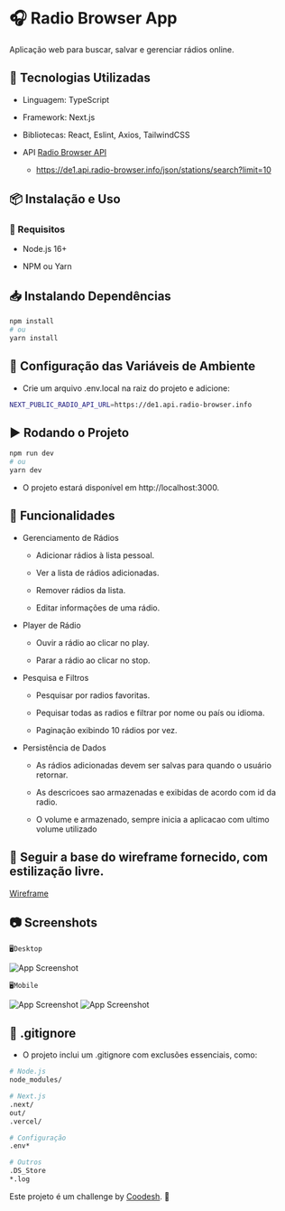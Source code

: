 # 🎧 Radio Browser App

Aplicação web para buscar, salvar e gerenciar rádios online.

## 🚀 Tecnologias Utilizadas

* Linguagem: TypeScript

* Framework: Next.js

* Bibliotecas: React, Eslint, Axios, TailwindCSS

* API [Radio Browser API](https://api.radio-browser.info/)
    - https://de1.api.radio-browser.info/json/stations/search?limit=10

## 📦 Instalação e Uso

 ### 🔧 Requisitos

* Node.js 16+

* NPM ou Yarn

## 📥 Instalando Dependências
```bash
npm install
# ou
yarn install
```
## 🔄 Configuração das Variáveis de Ambiente

* Crie um arquivo .env.local na raiz do projeto e adicione:
```bash
NEXT_PUBLIC_RADIO_API_URL=https://de1.api.radio-browser.info
```
## ▶️ Rodando o Projeto
```bash
npm run dev
# ou
yarn dev
```
* O projeto estará disponível em http://localhost:3000.

## 📌 Funcionalidades

- Gerenciamento de Rádios

    * Adicionar rádios à lista pessoal.

    * Ver a lista de rádios adicionadas.

    * Remover rádios da lista.

    * Editar informações de uma rádio.

- Player de Rádio

    * Ouvir a rádio ao clicar no play.

    * Parar a rádio ao clicar no stop.

-  Pesquisa e Filtros

    * Pesquisar por radios favoritas.

    * Pequisar todas as radios e filtrar por nome ou país ou idioma.

    * Paginação exibindo 10 rádios por vez.

- Persistência de Dados

    * As rádios adicionadas devem ser salvas para quando o usuário retornar.

    * As descricoes sao armazenadas e exibidas de acordo com id da radio.

    * O volume e armazenado, sempre inicia a aplicacao com ultimo volume utilizado   

## 🎨 Seguir a base do wireframe fornecido, com estilização livre.
[Wireframe](https://www.figma.com/design/TDuhDdbwdzIVQjNV3GF9Qi/Radio?node-id=0-1&p=f&t=t7NZQ8EsSVnOsxkx-0)

## 📷 Screenshots

    🖥️Desktop
![App Screenshot](/assets/Macbook-Air.png)

    🖥️Mobile
![App Screenshot](/assets/iPhone-12-search.png)
![App Screenshot](/assets/iPhone-12-PRO-favorites.png)


## 📂 .gitignore

* O projeto inclui um .gitignore com exclusões essenciais, como:
```Bash
# Node.js
node_modules/

# Next.js
.next/
out/
.vercel/

# Configuração
.env*

# Outros
.DS_Store
*.log
```
Este projeto é um challenge by [Coodesh](https://coodesh.com/). 🚀